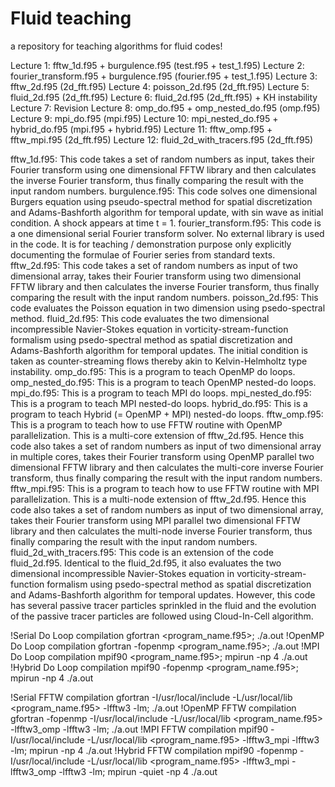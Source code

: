 # Fluid teaching
a repository for teaching algorithms for fluid codes!

Lecture 1: fftw_1d.f95 + burgulence.f95 (test.f95 + test_1.f95)
Lecture 2: fourier_transform.f95 + burgulence.f95 (fourier.f95 + test_1.f95)
Lecture 3: fftw_2d.f95 (2d_fft.f95)
Lecture 4: poisson_2d.f95 (2d_fft.f95)
Lecture 5: fluid_2d.f95 (2d_fft.f95)
Lecture 6: fluid_2d.f95 (2d_fft.f95) + KH instability
Lecture 7: Revision
Lecture 8: omp_do.f95 + omp_nested_do.f95 (omp.f95)
Lecture 9: mpi_do.f95 (mpi.f95)
Lecture 10: mpi_nested_do.f95 + hybrid_do.f95 (mpi.f95 + hybrid.f95)
Lecture 11: fftw_omp.f95 + fftw_mpi.f95 (2d_fft.f95)
Lecture 12: fluid_2d_with_tracers.f95 (2d_fft.f95)


fftw_1d.f95: This code takes a set of random numbers as input, takes their Fourier transform using one dimensional FFTW library and then calculates the inverse Fourier transform, thus finally comparing the result with the input random numbers.
burgulence.f95: This code solves one dimensional Burgers equation using pseudo-spectral method for spatial discretization and Adams-Bashforth algorithm for temporal update, with sin wave as initial condition. A shock appears at time t = 1.
fourier_transform.f95: This code is a one dimensional serial Fourier transform solver. No external library is used in the code. It is for teaching / demonstration purpose only explicitly documenting the formulae of Fourier series from standard texts.
fftw_2d.f95: This code takes a set of random numbers as input of two dimensional array, takes their Fourier transform using two dimensional FFTW library and then calculates the inverse Fourier transform, thus finally comparing the result with the input random numbers.
poisson_2d.f95: This code evaluates the Poisson equation in two dimension using psedo-spectral method.
fluid_2d.f95: This code evaluates the two dimensional incompressible Navier-Stokes equation in vorticity-stream-function formalism using psedo-spectral method as spatial discretization and Adams-Bashforth algorithm for temporal updates. The initial condition is taken as counter-streaming flows thereby akin to Kelvin-Helmholtz type instability.
omp_do.f95: This is a program to teach OpenMP do loops.
omp_nested_do.f95: This is a program to teach OpenMP nested-do loops.
mpi_do.f95: This is a program to teach MPI do loops.
mpi_nested_do.f95: This is a program to teach MPI nested-do loops.
hybrid_do.f95: This is a program to teach Hybrid (= OpenMP + MPI) nested-do loops.
fftw_omp.f95: This is a program to teach how to use FFTW routine with OpenMP parallelization. This is a multi-core extension of fftw_2d.f95. Hence this code also takes a set of random numbers as input of two dimensional array in multiple cores, takes their Fourier transform using OpenMP parallel two dimensional FFTW library and then calculates the multi-core inverse Fourier transform, thus finally comparing the result with the input random numbers.
fftw_mpi.f95: This is a program to teach how to use FFTW routine with MPI parallelization. This is a multi-node extension of fftw_2d.f95. Hence this code also takes a set of random numbers as input of two dimensional array, takes their Fourier transform using MPI parallel two dimensional FFTW library and then calculates the multi-node inverse Fourier transform, thus finally comparing the result with the input random numbers.
fluid_2d_with_tracers.f95: This code is an extension of the code fluid_2d.f95. Identical to the fluid_2d.f95, it also evaluates the two dimensional incompressible Navier-Stokes equation in vorticity-stream-function formalism using psedo-spectral method as spatial discretization and Adams-Bashforth algorithm for temporal updates. However, this code has several passive tracer particles sprinkled in the fluid and the evolution of the passive tracer particles are followed using Cloud-In-Cell algorithm.


!Serial Do Loop compilation
gfortran <program_name.f95>; ./a.out
!OpenMP Do Loop compilation
gfortran -fopenmp <program_name.f95>; ./a.out
!MPI Do Loop compilation
mpif90 <program_name.f95>; mpirun -np 4 ./a.out
!Hybrid Do Loop compilation
mpif90 -fopenmp <program_name.f95>; mpirun -np 4 ./a.out

!Serial FFTW compilation
gfortran -I/usr/local/include -L/usr/local/lib <program_name.f95> -lfftw3 -lm; ./a.out
!OpenMP FFTW compilation
gfortran -fopenmp -I/usr/local/include -L/usr/local/lib <program_name.f95> -lfftw3_omp -lfftw3 -lm; ./a.out
!MPI FFTW compilation
mpif90 -I/usr/local/include -L/usr/local/lib <program_name.f95> -lfftw3_mpi -lfftw3 -lm; mpirun -np 4 ./a.out
!Hybrid FFTW compilation
mpif90 -fopenmp -I/usr/local/include -L/usr/local/lib <program_name.f95> -lfftw3_mpi -lfftw3_omp -lfftw3 -lm; mpirun -quiet -np 4 ./a.out
